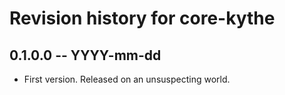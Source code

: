 # Revision history for core-kythe

## 0.1.0.0  -- YYYY-mm-dd

* First version. Released on an unsuspecting world.
